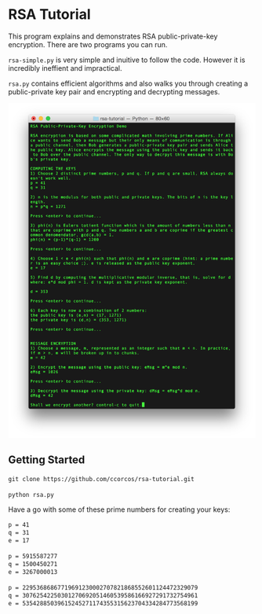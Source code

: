# RSA Tutorial

This program explains and demonstrates RSA public-private-key encryption. There are two programs
you can run.

`rsa-simple.py` is very simple and inuitive to follow the code. However it is incredibly ineffient and impractical.

`rsa.py` contains efficient algorithms and also walks you through creating a public-private key pair and encrypting and decrypting messages.

![](/rsa.png)

## Getting Started

    git clone https://github.com/ccorcos/rsa-tutorial.git

    python rsa.py

Have a go with some of these prime numbers for creating your keys:


    p = 41
    q = 31
    e = 17

    p = 5915587277
    q = 1500450271
    e = 3267000013

    p = 22953686867719691230002707821868552601124472329079
    q = 30762542250301270692051460539586166927291732754961
    e = 53542885039615245271174355315623704334284773568199
